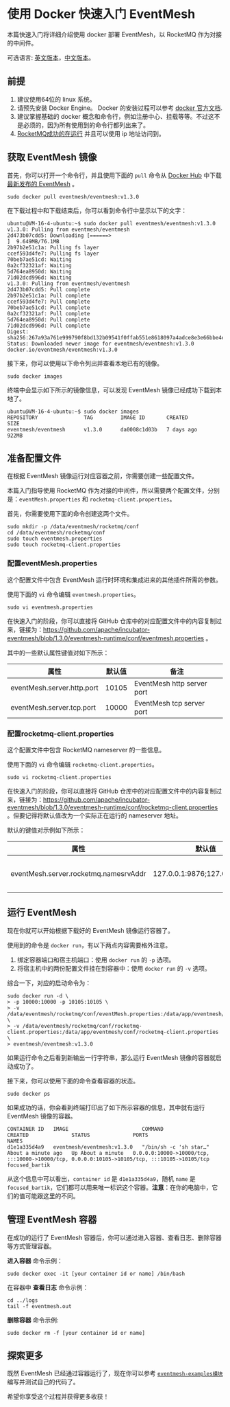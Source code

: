# 使用 Docker 快速入门 EventMesh

本篇快速入门将详细介绍使用 docker 部署 EventMesh，以 RocketMQ 作为对接的中间件。

可选语言: [英文版本](../../en/instructions/eventmesh-runtime-quickstart-with-docker.md)，[中文版本](eventmesh-runtime-quickstart-with-docker.md)。

## 前提
1. 建议使用64位的 linux 系统。
2. 请预先安装 Docker Engine。 Docker 的安装过程可以参考 [docker 官方文档](https://docs.docker.com/engine/install/).
3. 建议掌握基础的 docker 概念和命令行，例如注册中心、挂载等等。不过这不是必须的，因为所有使用到的命令行都列出来了。
4. [RocketMQ成功的在运行](https://rocketmq.apache.org/docs/quick-start/) 并且可以使用 ip 地址访问到。

## 获取 EventMesh 镜像
首先，你可以打开一个命令行，并且使用下面的 ```pull``` 命令从 [Docker Hub](https://registry.hub.docker.com/r/eventmesh/eventmesh/tags) 中下载[最新发布的 EventMesh](https://eventmesh.apache.org/events/release-notes/v1.3.0/) 。
```shell
sudo docker pull eventmesh/eventmesh:v1.3.0
```
在下载过程中和下载结束后，你可以看到命令行中显示以下的文字：
```shell
ubuntu@VM-16-4-ubuntu:~$ sudo docker pull eventmesh/eventmesh:v1.3.0
v1.3.0: Pulling from eventmesh/eventmesh
2d473b07cdd5: Downloading [======>                                            ]  9.649MB/76.1MB
2b97b2e51c1a: Pulling fs layer 
ccef593d4fe7: Pulling fs layer 
70beb7ae51cd: Waiting 
0a2cf32321af: Waiting 
5d764ea8950d: Waiting 
71d02dcd996d: Waiting 
v1.3.0: Pulling from eventmesh/eventmesh
2d473b07cdd5: Pull complete 
2b97b2e51c1a: Pull complete 
ccef593d4fe7: Pull complete 
70beb7ae51cd: Pull complete 
0a2cf32321af: Pull complete 
5d764ea8950d: Pull complete 
71d02dcd996d: Pull complete 
Digest: sha256:267a93a761e999790f8bd132b09541f0ffab551e8618097a4adce8e3e66bbe4e
Status: Downloaded newer image for eventmesh/eventmesh:v1.3.0
docker.io/eventmesh/eventmesh:v1.3.0
```
接下来，你可以使用以下命令列出并查看本地已有的镜像。
```shell
sudo docker images
```
终端中会显示如下所示的镜像信息，可以发现 EventMesh 镜像已经成功下载到本地了。
```shell
ubuntu@VM-16-4-ubuntu:~$ sudo docker images
REPOSITORY               TAG         IMAGE ID       CREATED        SIZE
eventmesh/eventmesh      v1.3.0      da0008c1d03b   7 days ago     922MB
```

## 准备配置文件
在根据 EventMesh 镜像运行对应容器之前，你需要创建一些配置文件。

本篇入门指导使用 RocketMQ 作为对接的中间件，所以需要两个配置文件，分别是：```eventMesh.properties``` 和 ```rocketmq-client.properties```。

首先，你需要使用下面的命令创建这两个文件。
```shell
sudo mkdir -p /data/eventmesh/rocketmq/conf
cd /data/eventmesh/rocketmq/conf
sudo touch eventmesh.properties
sudo touch rocketmq-client.properties
```

### 配置eventMesh.properties

这个配置文件中包含 EventMesh 运行时环境和集成进来的其他插件所需的参数。

使用下面的 ```vi``` 命令编辑 ```eventmesh.properties```。
```shell
sudo vi eventmesh.properties
```
在快速入门的阶段，你可以直接将 GitHub 仓库中的对应配置文件中的内容复制过来，链接为：https://github.com/apache/incubator-eventmesh/blob/1.3.0/eventmesh-runtime/conf/eventmesh.properties 。

其中的一些默认属性键值对如下所示：

| 属性                         | 默认值   | 备注                         |
|----------------------------|-------|----------------------------|
| eventMesh.server.http.port | 10105 | EventMesh http server port |
| eventMesh.server.tcp.port  | 10000 | EventMesh tcp server port  |



### 配置rocketmq-client.properties

这个配置文件中包含 RocketMQ nameserver 的一些信息。

使用下面的 ```vi``` 命令编辑 ```rocketmq-client.properties```。
```shell
sudo vi rocketmq-client.properties
```

在快速入门的阶段，你可以直接将 GitHub 仓库中的对应配置文件中的内容复制过来，链接为：https://github.com/apache/incubator-eventmesh/blob/1.3.0/eventmesh-runtime/conf/rocketmq-client.properties 。但要记得将默认值改为一个实际正在运行的 nameserver 地址。

默认的键值对示例如下所示：

| 属性                                    | 默认值                           | 备注                               |
|---------------------------------------|-------------------------------|----------------------------------|
| eventMesh.server.rocketmq.namesrvAddr | 127.0.0.1:9876;127.0.0.1:9876 | RocketMQ namesrv default address |


## 运行 EventMesh
现在你就可以开始根据下载好的 EventMesh 镜像运行容器了。

使用到的命令是 ```docker run```，有以下两点内容需要格外注意。
1. 绑定容器端口和宿主机端口：使用 ```docker run``` 的 ```-p``` 选项。
2. 将宿主机中的两份配置文件挂在到容器中：使用 ```docker run``` 的 ```-v``` 选项。

综合一下，对应的启动命令为：
```shell
sudo docker run -d \
> -p 10000:10000 -p 10105:10105 \
> -v /data/eventmesh/rocketmq/conf/eventMesh.properties:/data/app/eventmesh/conf/eventMesh.properties \
> -v /data/eventmesh/rocketmq/conf/rocketmq-client.properties:/data/app/eventmesh/conf/rocketmq-client.properties \
> eventmesh/eventmesh:v1.3.0
```
如果运行命令之后看到新输出一行字符串，那么运行 EventMesh 镜像的容器就启动成功了。

接下来，你可以使用下面的命令查看容器的状态。
```shell
sudo docker ps
```

如果成功的话，你会看到终端打印出了如下所示容器的信息，其中就有运行 EventMesh 镜像的容器。
```shell
CONTAINER ID   IMAGE                        COMMAND                  CREATED              STATUS              PORTS                                                                                          NAMES
d1e1a335d4a9   eventmesh/eventmesh:v1.3.0   "/bin/sh -c 'sh star…"   About a minute ago   Up About a minute   0.0.0.0:10000->10000/tcp, :::10000->10000/tcp, 0.0.0.0:10105->10105/tcp, :::10105->10105/tcp   focused_bartik
```
从这个信息中可以看出，```container id``` 是 ```d1e1a335d4a9```，随机 ```name``` 是 ```focused_bartik```，它们都可以用来唯一标识这个容器。**注意**：在你的电脑中，它们的值可能跟这里的不同。

## 管理 EventMesh 容器
在成功的运行了 EventMesh 容器后，你可以通过进入容器、查看日志、删除容器等方式管理容器。

**进入容器** 命令示例：
```shell
sudo docker exec -it [your container id or name] /bin/bash
```

在容器中 **查看日志** 命令示例：
```shell
cd ../logs
tail -f eventmesh.out
```

**删除容器** 命令示例:
```shell
sudo docker rm -f [your container id or name]
```

## 探索更多
既然 EventMesh 已经通过容器运行了，现在你可以参考 [```eventmesh-examples模块```](https://github.com/apache/incubator-eventmesh/tree/master/eventmesh-examples) 编写并测试自己的代码了。

希望你享受这个过程并获得更多收获！